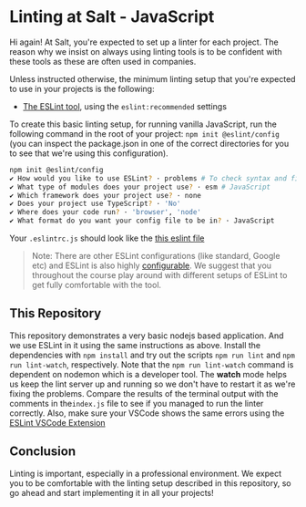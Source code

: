 # Linting at Salt - JavaScript

Hi again! At Salt, you're expected to set up a linter for each project. The reason why we insist on always using linting tools is to be confident with these tools as these are often used in companies.

Unless instructed otherwise, the minimum linting setup that you're expected to use in your projects is the following:

- [The ESLint tool](https://eslint.org/docs/user-guide/getting-started), using the `eslint:recommended` settings

To create this basic linting setup, for running vanilla JavaScript, run the following command in the root of your project: `npm init @eslint/config` (you can inspect the package.json in one of the correct directories for you to see that we're using this configuration).
```bash
npm init @eslint/config                                          
✔ How would you like to use ESLint? · problems # To check syntax and find problems
✔ What type of modules does your project use? · esm # JavaScript
✔ Which framework does your project use? · none
✔ Does your project use TypeScript? · 'No'
✔ Where does your code run? · 'browser', 'node'
✔ What format do you want your config file to be in? · JavaScript
```

Your `.eslintrc.js` should look like the [this eslint file](./.eslintrc.js)

> Note: There are other ESLint configurations (like standard, Google etc) and ESLint is also highly [configurable](https://eslint.org/docs/user-guide/configuring). We suggest that you throughout the course play around with different setups of ESLint to get fully comfortable with the tool.

## This Repository

This repository demonstrates a very basic nodejs based application. And we use ESLint in it using the same instructions as above. Install the dependencies with `npm install` and try out the scripts `npm run lint` and `npm run lint-watch`, respectively. Note that the `npm run lint-watch` command is dependent on nodemon which is a developer tool. The **watch** mode helps us keep the lint server up and running so we don't have to restart it as we're fixing the problems. Compare the results of the terminal output with the comments in the`index.js` file to see if you managed to run the linter correctly. Also, make sure your VSCode shows the same errors using the [ESLint VSCode Extension](https://marketplace.visualstudio.com/items?itemName=dbaeumer.vscode-eslint)

## Conclusion

Linting is important, especially in a professional environment. We expect you to be comfortable with the linting setup described in this repository, so go ahead and start implementing it in all your projects!